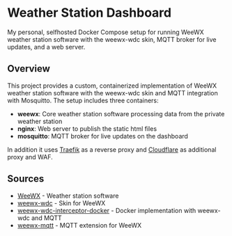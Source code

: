 # Weather Station Dashboard

My personal, selfhosted Docker Compose setup for running WeeWX weather station software with the weewx-wdc skin, MQTT broker for live updates, and a web server.

## Overview
This project provides a custom, containerized implementation of WeeWX weather station software with the weewx-wdc skin and MQTT integration with Mosquitto. The setup includes three containers:
- **weewx**: Core weather station software processing data from the private weather station
- **nginx**: Web server to publish the static html files
- **mosquitto**: MQTT broker for live updates on the dashboard

In addition it uses [Traefik](https://traefik.io/traefik) as a reverse proxy and [Cloudflare](https://www.cloudflare.com/) as additional proxy and WAF.

## Sources
- [WeeWX](https://github.com/weewx/weewx) - Weather station software
- [weewx-wdc](https://github.com/Daveiano/weewx-wdc) - Skin for WeeWX
- [weewx-wdc-interceptor-docker](https://github.com/Daveiano/weewx-wdc-interceptor-docker/tree/weewx-mqtt) - Docker implementation with weewx-wdc and MQTT
- [weewx-mqtt](https://github.com/matthewwall/weewx-mqtt) - MQTT extension for WeeWX
